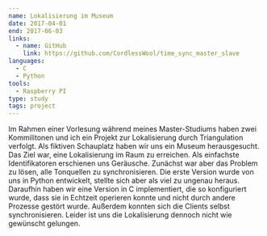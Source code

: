```yaml
---
name: Lokalisierung im Museum
date: 2017-04-01
end: 2017-06-03
links:
  - name: GitHub
    link: https://github.com/CordlessWool/time_sync_master_slave
languages:
  - C
  - Python
tools:
  - Raspberry PI
type: study
tags: project
---
```


Im Rahmen einer Vorlesung während meines Master-Studiums haben zwei Kommilitonen und ich ein Projekt zur Lokalisierung durch Triangulation verfolgt. Als fiktiven Schauplatz haben wir uns ein Museum herausgesucht. Das Ziel war, eine Lokalisierung im Raum zu erreichen. Als einfachste Identifikatoren erschienen uns Geräusche. Zunächst war aber das Problem zu lösen, alle Tonquellen zu synchronisieren. Die erste Version wurde von uns in Python entwickelt, stellte sich aber als viel zu ungenau heraus. Daraufhin haben wir eine Version in C implementiert, die so konfiguriert wurde, dass sie in Echtzeit operieren konnte und nicht durch andere Prozesse gestört wurde. Außerdem konnten sich die Clients selbst synchronisieren. Leider ist uns die Lokalisierung dennoch nicht wie gewünscht gelungen.
